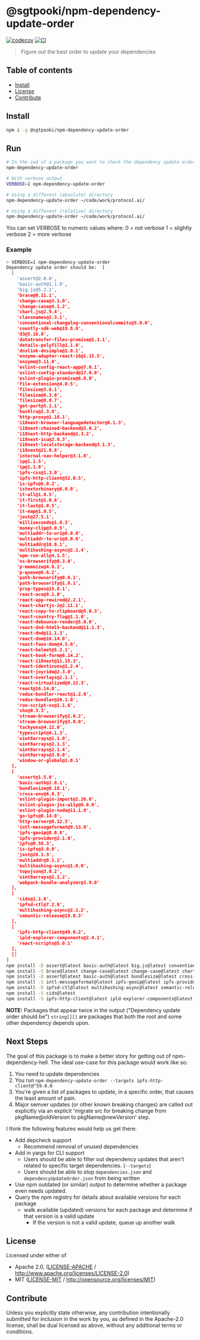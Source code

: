 # @sgtpooki/npm-dependency-update-order <!-- omit in toc -->

[![codecov](https://img.shields.io/codecov/c/github/SgtPooki/npm-dependency-update-order.svg?style=flat-square)](https://codecov.io/gh/SgtPooki/npm-dependency-update-order)
[![CI](https://img.shields.io/github/workflow/status/SgtPooki/npm-dependency-update-order/test%20&%20maybe%20release/main?style=flat-square)](https://github.com/SgtPooki/npm-dependency-update-order/actions/workflows/js-test-and-release.yml)

> Figure out the best order to update your dependencies

## Table of contents <!-- omit in toc -->

- [Install](#install)
- [License](#license)
- [Contribute](#contribute)

## Install

```bash
npm i -g @sgtpooki/npm-dependency-update-order
```

## Run


```bash
# In the cwd of a package you want to check the dependency update order for
npm-dependency-update-order

# With verbose output
VERBOSE=1 npm-dependency-update-order

# Using a different (absolute) directory
npm-dependency-update-order ~/code/work/protocol.ai/

# Using a different (relative) directory
npm-dependency-update-order ~/code/work/protocol.ai/
```

You can set VERBOSE to numeric values where:
  0 = not verbose
  1 = slightly verbose
  2 = more verbose

### Example

```bash
> VERBOSE=1 npm-dependency-update-order
Dependency update order should be:  [
  [
    'assert@2.0.0',
    'basic-auth@1.1.0',
    'big.js@5.2.2',
    'brace@0.11.1',
    'change-case@3.1.0',
    'change-case@4.1.2',
    'chart.js@2.9.4',
    'classnames@2.3.1',
    'conventional-changelog-conventionalcommits@5.0.0',
    'countly-sdk-web@19.8.0',
    'd3@5.16.0',
    'datatransfer-files-promise@1.3.1',
    'details-polyfill@1.1.0',
    'dnslink-dnsimple@1.0.1',
    'enzyme-adapter-react-16@1.15.5',
    'enzyme@3.11.0',
    'eslint-config-react-app@7.0.1',
    'eslint-config-standard@17.0.0',
    'eslint-plugin-promise@6.0.0',
    'file-extension@4.0.5',
    'filesize@3.6.1',
    'filesize@6.3.0',
    'filesize@8.0.7',
    'get-port@5.1.1',
    'hashlru@2.3.0',
    'http-proxy@1.18.1',
    'i18next-browser-languagedetector@6.1.3',
    'i18next-chained-backend@3.0.2',
    'i18next-http-backend@1.3.2',
    'i18next-icu@2.0.3',
    'i18next-localstorage-backend@3.1.3',
    'i18next@21.8.8',
    'internal-nav-helper@3.1.0',
    'ip@1.1.5',
    'ip@1.1.8',
    'ipfs-css@1.3.0',
    'ipfs-http-client@52.0.5',
    'is-ipfs@6.0.2',
    'istextorbinary@6.0.0',
    'it-all@1.0.5',
    'it-first@1.0.6',
    'it-last@1.0.5',
    'it-map@1.0.5',
    'jest@27.5.1',
    'milliseconds@1.0.3',
    'money-clip@3.0.5',
    'multiaddr-to-uri@6.0.0',
    'multiaddr-to-uri@8.0.0',
    'multiaddr@10.0.1',
    'multihashing-async@2.1.4',
    'npm-run-all@4.1.5',
    'os-browserify@0.3.0',
    'p-memoize@4.0.1',
    'p-queue@6.6.2',
    'path-browserify@0.0.1',
    'path-browserify@1.0.1',
    'prop-types@15.8.1',
    'react-ace@8.1.0',
    'react-app-rewired@2.2.1',
    'react-chartjs-2@2.11.1',
    'react-copy-to-clipboard@5.0.3',
    'react-country-flag@1.1.0',
    'react-debounce-render@5.0.0',
    'react-dnd-html5-backend@11.1.3',
    'react-dnd@11.1.3',
    'react-dom@16.14.0',
    'react-faux-dom@4.5.0',
    'react-helmet@5.2.1',
    'react-hook-form@6.14.2',
    'react-i18next@11.15.3',
    'react-identicons@1.2.4',
    'react-joyride@2.3.0',
    'react-overlays@2.1.1',
    'react-virtualized@9.22.3',
    'react@16.14.0',
    'redux-bundler-react@1.2.0',
    'redux-bundler@26.1.0',
    'run-script-os@1.1.6',
    'shx@0.3.3',
    'stream-browserify@2.0.2',
    'stream-browserify@3.0.0',
    'tachyons@4.12.0',
    'typescript@4.1.3',
    'uint8arrays@1.1.0',
    'uint8arrays@2.1.3',
    'uint8arrays@2.1.4',
    'uint8arrays@3.0.0',
    'window-or-global@1.0.1'
  ],
  [
    'assert@1.5.0',
    'basic-auth@2.0.1',
    'bundlesize@0.18.1',
    'cross-env@6.0.3',
    'eslint-plugin-import@2.26.0',
    'eslint-plugin-jsx-a11y@6.6.0',
    'eslint-plugin-node@11.1.0',
    'go-ipfs@0.14.0',
    'http-server@0.12.3',
    'intl-messageformat@9.13.0',
    'ipfs-geoip@8.0.0',
    'ipfs-provider@2.1.0',
    'ipfs@0.58.3',
    'is-ipfs@3.0.0',
    'jest@28.1.3',
    'multiaddr@8.1.2',
    'multihashing-async@1.0.0',
    'topojson@3.0.2',
    'uint8arrays@2.1.2',
    'webpack-bundle-analyzer@3.9.0'
  ],
  [
    'cids@1.1.6',
    'ipfsd-ctl@7.2.0',
    'multihashing-async@2.1.2',
    'semantic-release@19.0.3'
  ],
  [
    'ipfs-http-client@49.0.2',
    'ipld-explorer-components@2.4.1',
    'react-scripts@5.0.1'
  ],
  []
]
npm install -D assert@latest basic-auth@latest big.js@latest conventional-changelog-conventionalcommits@latest dnslink-dnsimple@latest enzyme-adapter-react-16@latest enzyme@latest eslint-config-react-app@latest eslint-config-standard@latest eslint-plugin-promise@latest get-port@latest http-proxy@latest jest@latest multihashing-async@latest npm-run-all@latest os-browserify@latest path-browserify@latest path-browserify@latest react-app-rewired@latest run-script-os@latest shx@latest stream-browserify@latest stream-browserify@latest typescript@latest
npm install -S brace@latest change-case@latest change-case@latest chart.js@latest classnames@latest countly-sdk-web@latest d3@latest datatransfer-files-promise@latest details-polyfill@latest file-extension@latest filesize@latest filesize@latest filesize@latest hashlru@latest i18next-browser-languagedetector@latest i18next-chained-backend@latest i18next-http-backend@latest i18next-icu@latest i18next-localstorage-backend@latest i18next@latest internal-nav-helper@latest ip@latest ip@latest ipfs-css@latest ipfs-http-client@latest is-ipfs@latest istextorbinary@latest it-all@latest it-first@latest it-last@latest it-map@latest milliseconds@latest money-clip@latest multiaddr-to-uri@latest multiaddr-to-uri@latest multiaddr@latest p-memoize@latest p-queue@latest prop-types@latest react-ace@latest react-chartjs-2@latest react-copy-to-clipboard@latest react-country-flag@latest react-debounce-render@latest react-dnd-html5-backend@latest react-dnd@latest react-dom@latest react-faux-dom@latest react-helmet@latest react-hook-form@latest react-i18next@latest react-identicons@latest react-joyride@latest react-overlays@latest react-virtualized@latest react@latest redux-bundler-react@latest redux-bundler@latest tachyons@latest uint8arrays@latest uint8arrays@latest uint8arrays@latest uint8arrays@latest window-or-global@latest
npm install -D assert@latest basic-auth@latest bundlesize@latest cross-env@latest eslint-plugin-import@latest eslint-plugin-jsx-a11y@latest eslint-plugin-node@latest go-ipfs@latest http-server@latest ipfs@latest jest@latest multihashing-async@latest webpack-bundle-analyzer@latest
npm install -S intl-messageformat@latest ipfs-geoip@latest ipfs-provider@latest is-ipfs@latest multiaddr@latest topojson@latest uint8arrays@latest
npm install -D ipfsd-ctl@latest multihashing-async@latest semantic-release@latest
npm install -S cids@latest
npm install -S ipfs-http-client@latest ipld-explorer-components@latest react-scripts@latest
```

**NOTE:** Packages that appear twice in the output ("Dependency update order should be") `string[][]` are packages that both the root and some other dependency depends upon.

## Next Steps

The goal of this package is to make a better story for getting out of npm-dependency-hell. The ideal use-case for this package would work like so:

1. You need to update dependencies
1. You run `npm-dependency-update-order --targets ipfs-http-client@^59.0.0`
1. You're given a list of packages to update, in a specific order, that causes the least amount of pain.
  1. Major semver updates (or other known breaking changes) are called out explicitly via an explicit 'migrate src for breaking change from pkgName@oldVersion to pkgName@newVersion' step.

I think the following features would help us get there:

* Add depcheck support
  * Recommend removal of unused dependencies
* Add in yargs for CLI support
  * Users should be able to filter out dependency updates that aren't related to specific target dependencies. (`--targets`)
  * Users should be able to stop `dependencies.json` and `dependencyUpdateOrder.json` from being written
* Use npm outdated (or similar) output to determine whether a package even needs updated.
* Query the npm registry for details about available versions for each package
  * walk available (updated) versions for each package and determine if that version is a valid update
    * If the version is not a valid update, queue up another walk

## License

Licensed under either of

- Apache 2.0, ([LICENSE-APACHE](LICENSE-APACHE) / <http://www.apache.org/licenses/LICENSE-2.0>)
- MIT ([LICENSE-MIT](LICENSE-MIT) / <http://opensource.org/licenses/MIT>)

## Contribute

Unless you explicitly state otherwise, any contribution intentionally submitted for inclusion in the work by you, as defined in the Apache-2.0 license, shall be dual licensed as above, without any additional terms or conditions.
